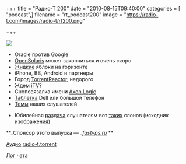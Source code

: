 +++
title = "Радио-Т 200"
date = "2010-08-15T09:40:00"
categories = [ "podcast",]
filename = "rt_podcast200"
image = "https://radio-t.com/images/radio-t/rt200.png"

+++

![](https://radio-t.com/images/radio-t/rt200.png)

- Оracle [против](http://www.opennet.ru/opennews/art.shtml?num=27610) Google
- [OpenSolaris](http://www.opennet.ru/opennews/art.shtml?num=27622) может закончиться и очень скоро
- [Жидкие](http://www.crunchgear.com/2010/08/09/apple-buys-out-liquidmetal-patents-to-stay-one-step-ahead-in-materials-game/) яблоки на горизонте
- iPhone, BB, Android и партнеры
- Город [TorrentReactor](http://torrentfreak.com/torrentreactor-buys-and-renames-russian-town-100807/), недорого
- Ждем [iTV](http://itc.ua/node/47929)?
- Сноповязалка имени [Axon Logic](http://itc.ua/node/47969)
- [Таблетка](http://mashable.com/2010/08/10/dell-streak-tablet-price/) Dell или большой телефон
- [Темы](http://radio-t.com/temi_dlja_vipuskov/temy-dlya-200/) наших слушателей

* Юбилейная [раздача](https://spreadsheets.google.com/ccc?key=0Apse9MaTqJQ5dHVaMmZjMG1MLUlUaUEwb3RsYTZ6RkE&hl=en) слушателям вот [таких](http://twitpic.com/2ersrj) слонов (исходник изображения)

**_Спонсор этого выпуска — _[_fastvps.ru_](http://fastvps.ru/) **

[Аудио](https://archive.rucast.net/radio-t/media/rt_podcast200.mp3)
[radio-t.torrent](http://www.radio-t.com/torrents/rt_podcast200.mp3.torrent)

[Лог чата](http://chat.radio-t.com/logs/radio-t-200.html)
<audio src="https://archive.rucast.net/radio-t/media/rt_podcast200.mp3" preload="none"></audio>
